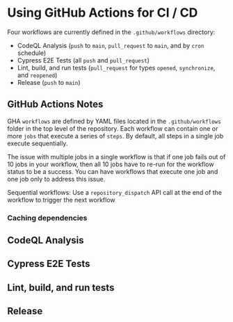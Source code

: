 # Using GitHub Actions for CI / CD

Four workflows are currently defined in the `.github/workflows` directory:

- CodeQL Analysis (`push` to `main`, `pull_request` to `main`, and by `cron` schedule)
- Cypress E2E Tests (all `push` and `pull_request`)
- Lint, build, and run tests (`pull_request` for types `opened`, `synchronize`, and `reopened`)
- Release (`push` to `main`)

## GitHub Actions Notes

GHA `workflows` are defined by YAML files located in the `.github/workflows` folder in the top level of the repository. Each workflow can contain one or more `jobs` that execute a series of `steps`. By default, all steps in a single job execute sequentially.

The issue with multiple jobs in a single workflow is that if one job fails out of 10 jobs in your workflow, then all 10 jobs have to re-run for the workflow status to be a success. You can have workflows that execute one job and one job only to address this issue.

Sequential workflows: Use a `repository_dispatch` API call at the end of the workflow to trigger the next workflow

### Caching dependencies



## CodeQL Analysis

## Cypress E2E Tests

## Lint, build, and run tests

## Release
